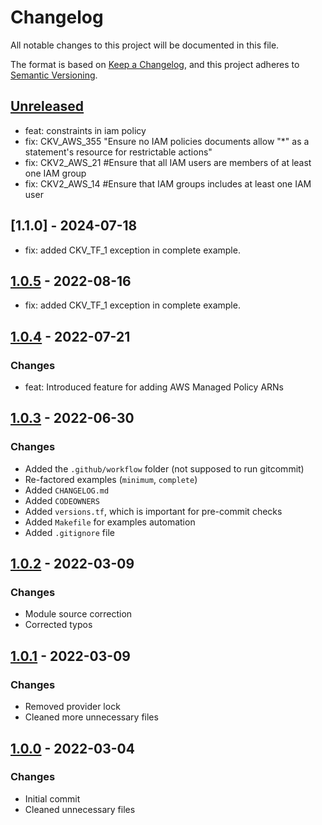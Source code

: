 # Changelog
All notable changes to this project will be documented in this file.

The format is based on [Keep a Changelog](https://keepachangelog.com/en/1.0.0/),
and this project adheres to [Semantic Versioning](https://semver.org/spec/v2.0.0.html).

## [Unreleased]
- feat: constraints in iam policy
- fix: CKV_AWS_355 "Ensure no IAM policies documents allow "*" as a statement's resource for restrictable actions"
- fix: CKV2_AWS_21 #Ensure that all IAM users are members of at least one IAM group
- fix: CKV2_AWS_14 #Ensure that IAM groups includes at least one IAM user

## [1.1.0] - 2024-07-18
- fix: added CKV_TF_1 exception in complete example.

## [1.0.5] - 2022-08-16
- fix: added CKV_TF_1 exception in complete example.

## [1.0.4] - 2022-07-21
### Changes
- feat: Introduced feature for adding AWS Managed Policy ARNs

## [1.0.3] - 2022-06-30
### Changes
- Added the `.github/workflow` folder (not supposed to run gitcommit)
- Re-factored examples (`minimum`, `complete`)
- Added `CHANGELOG.md`
- Added `CODEOWNERS`
- Added `versions.tf`, which is important for pre-commit checks
- Added `Makefile` for examples automation
- Added `.gitignore` file

## [1.0.2] - 2022-03-09
### Changes
- Module source correction
- Corrected typos

## [1.0.1] - 2022-03-09
### Changes
- Removed provider lock
- Cleaned more unnecessary files

## [1.0.0] - 2022-03-04
### Changes
- Initial commit
- Cleaned unnecessary files

[Unreleased]: https://github.com/boldlink/terraform-aws-iam-group/compare/1.1.0...HEAD
[1.0.0]: https://github.com/boldlink/terraform-aws-iam-group/releases/tag/1.0.5
[1.0.0]: https://github.com/boldlink/terraform-aws-iam-group/releases/tag/1.0.0
[1.0.1]: https://github.com/boldlink/terraform-aws-iam-group/releases/tag/1.0.1
[1.0.2]: https://github.com/boldlink/terraform-aws-iam-group/releases/tag/1.0.2
[1.0.3]: https://github.com/boldlink/terraform-aws-iam-group/releases/tag/1.0.3
[1.0.4]: https://github.com/boldlink/terraform-aws-iam-group/releases/tag/1.0.4
[1.0.5]: https://github.com/boldlink/terraform-aws-iam-group/releases/tag/1.0.5
